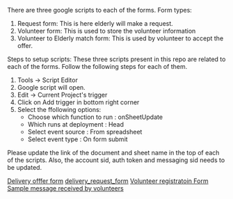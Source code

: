 
There are three google scripts to each of the forms.
Form types:
1. Request form: This is here elderly will make a request.
2. Volunteer form: This is used to store the volunteer information
3. Volunteer to Elderly match form: This is used by volunteer to accept the offer.


Steps to setup scripts:
These three scripts present in this repo are related to each of the forms.  Follow the following steps for each of them.

1. Tools -> Script Editor
2. Google script will open. 
3. Edit -> Current Project's trigger
4. Click on Add trigger in bottom right corner
5. Select the ffollowing options:
   - Choose which function to run : onSheetUpdate
   - Which runs at deployment : Head
   - Select event source : From spreadsheet
   - Select event type : On form submit


 Please update the link of the document and sheet name in the top of each of the scripts.
 Also, the account sid, auth token and messaging sid needs to be updated.


 [Delivery offfer form](images/delivery_offer_form.jpeg)
 [delivery_request_form](images/delivery_offer_form.jpeg)
 [Volunteer registratoin Form](images/delivery_offer_form.jpeg)
 [Sample message received by volunteers](images/delivery_offer_form.jpeg)


 